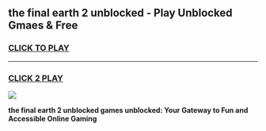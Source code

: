 
## the final earth 2 unblocked - Play Unblocked Gmaes & Free
<h3>
<a href="https://news.freeplayer.one?title=the_final_earth_2_unblocked&ref=16F">CLICK TO PLAY</a></h3>
<hr>

<h3>
<a href="https://news.freeplayer.one?title=the_final_earth_2_unblocked&ref=16F">CLICK 2 PLAY</a>
  
</h3>

<a href="https://news.freeplayer.one?title=the_final_earth_2_unblocked&ref=16F/"><img src="https://clearcache.store/games.png"></a>


**the final earth 2 unblocked games unblocked: Your Gateway to Fun and Accessible Online Gaming**
